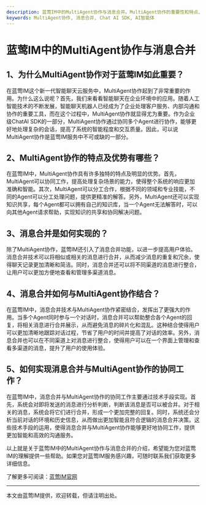 ```yaml
---
description: 蓝莺IM中的MultiAgent协作与消息合并。MultiAgent协作的重要性和特点、消息合并的实现方法以及与MultiAgent协作的协同工作。
keywords: MultiAgent协作, 消息合并, Chat AI SDK, AI智能体
---
```

# 蓝莺IM中的MultiAgent协作与消息合并

## 1、为什么MultiAgent协作对于蓝莺IM如此重要？

在蓝莺IM这个新一代智能聊天云服务中，MultiAgent协作起到了非常重要的作用。为什么这么说呢？首先，我们来看看智能聊天在企业环境中的应用。随着人工智能技术的不断发展，智能聊天机器人已经成为了企业处理客户服务、内部沟通和协作的重要工具，而在这个过程中，MultiAgent协作就显得尤为重要。作为企业级ChatAI SDK的一部分，MultiAgent协作通过协同多个Agent进行协作，能够更好地处理复杂的会话，提高了系统的智能程度和交互质量。因此，可以说MultiAgent协作是蓝莺IM服务中不可或缺的一部分。

## 2、MultiAgent协作的特点及优势有哪些？

在蓝莺IM中，MultiAgent协作具有许多独特的特点及明显的优势。首先，MultiAgent可以协同工作，提高处理复杂场景的能力，使得整个系统的响应更加准确和智能。其次，MultiAgent可以分工合作，根据不同的领域和专业技能，不同的Agent可以分工处理问题，提供更精准的解答。另外，MultiAgent还可以实现知识共享，每个Agent都可以拥有自己的知识库，当一个Agent无法解答时，可以向其他Agent请求帮助，实现知识的共享和协同解决问题。

## 3、消息合并是如何实现的？

除了MultiAgent协作，蓝莺IM还引入了消息合并功能，以进一步提高用户体验。消息合并技术可以将相似或相关的消息进行合并，从而减少消息的重复和冗余，使得聊天记录更加清晰和简洁。同时，消息合并还可以将不同渠道的消息进行整合，让用户可以更加方便地查看和管理多渠道消息。

## 4、消息合并如何与MultiAgent协作结合？

在蓝莺IM中，消息合并技术与MultiAgent协作紧密结合，发挥出了更强大的作用。当多个Agent同时参与一个对话时，消息合并可以帮助整合各个Agent的回复，将相关消息进行合并展示，从而避免消息的碎片化和混乱。这种结合使得用户可以更加清晰地跟踪对话过程，节省了用户的时间并提高了对话的效率。另外，消息合并也可以在不同渠道上对消息进行整合，使得用户可以在一个界面上管理和查看多渠道的消息，提升了用户的使用体验。

## 5、如何实现消息合并与MultiAgent协作的协同工作？

在蓝莺IM中，消息合并与MultiAgent协作的协同工作主要通过技术手段实现。首先，系统会对即将发送的消息进行分析判断，判断该消息是否可以被合并。对于相关的消息，系统会将它们进行合并，形成一个更加完整的回复。同时，系统还会分析当前对话的环境和历史信息，从而做出更加智能且符合逻辑的消息合并决策。这些技术手段的运用，使得消息合并与MultiAgent协作能够更好地协同工作，提供更加智能和高效的沟通服务。

以上就是关于蓝莺IM中的MultiAgent协作与消息合并的介绍，希望能为您对蓝莺IM的理解提供一些帮助。如果您对蓝莺IM服务感兴趣，可随时联系我们获取更多详细信息。

了解更多可阅读：[蓝莺IM官网](https://www.lanyingim.com)

------------------------
本文由蓝莺IM提供，欢迎转载，但请注明出处。

